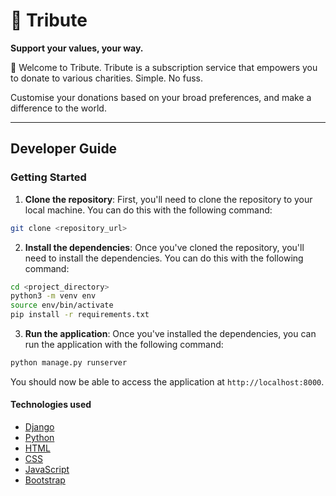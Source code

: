# 🌱 Tribute

**Support your values, your way.**

🎉 Welcome to Tribute. Tribute is a subscription service that empowers you to donate to various charities. Simple. No fuss.

Customise your donations based on your broad preferences, and make a difference to the world.

---

## Developer Guide

### Getting Started

1. **Clone the repository**: First, you'll need to clone the repository to your local machine. You can do this with the following command:

```bash
git clone <repository_url>
```

2. **Install the dependencies**: Once you've cloned the repository, you'll need to install the dependencies. You can do this with the following command:

```bash
cd <project_directory>
python3 -m venv env
source env/bin/activate
pip install -r requirements.txt
```

3. **Run the application**: Once you've installed the dependencies, you can run the application with the following command:

```bash
python manage.py runserver
```

You should now be able to access the application at `http://localhost:8000`.

#### Technologies used

- [Django](https://www.djangoproject.com/)
- [Python](https://www.python.org/)
- [HTML](https://developer.mozilla.org/en-US/docs/Web/HTML)
- [CSS](https://developer.mozilla.org/en-US/docs/Web/CSS)
- [JavaScript](https://developer.mozilla.org/en-US/docs/Web/JavaScript)
- [Bootstrap](https://getbootstrap.com/)
